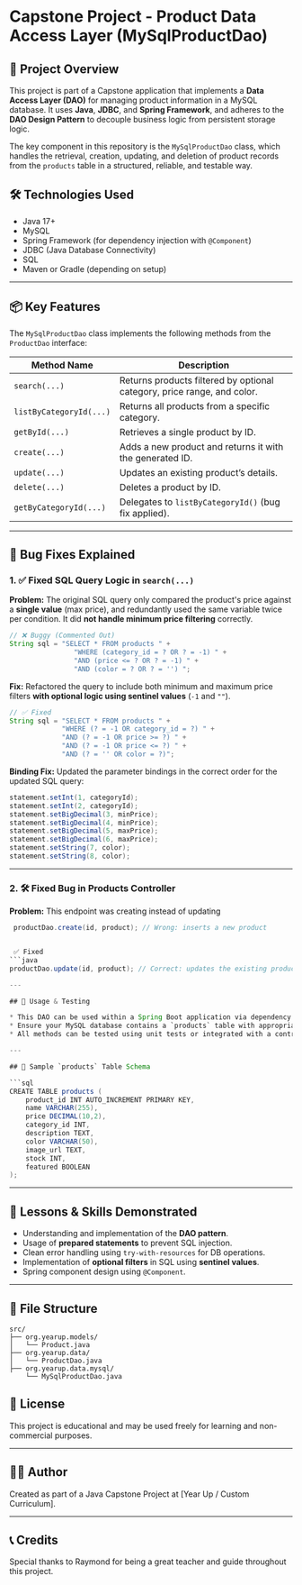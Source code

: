 # Capstone Project - Product Data Access Layer (MySqlProductDao)

## 📘 Project Overview

This project is part of a Capstone application that implements a **Data Access Layer (DAO)** for managing product information in a MySQL database. It uses **Java**, **JDBC**, and **Spring Framework**, and adheres to the **DAO Design Pattern** to decouple business logic from persistent storage logic.

The key component in this repository is the `MySqlProductDao` class, which handles the retrieval, creation, updating, and deletion of product records from the `products` table in a structured, reliable, and testable way.

## 🛠️ Technologies Used

* Java 17+
* MySQL
* Spring Framework (for dependency injection with `@Component`)
* JDBC (Java Database Connectivity)
* SQL
* Maven or Gradle (depending on setup)

---

## 📦 Key Features

The `MySqlProductDao` class implements the following methods from the `ProductDao` interface:

| Method Name             | Description                                                             |
| ----------------------- | ----------------------------------------------------------------------- |
| `search(...)`           | Returns products filtered by optional category, price range, and color. |
| `listByCategoryId(...)` | Returns all products from a specific category.                          |
| `getById(...)`          | Retrieves a single product by ID.                                       |
| `create(...)`           | Adds a new product and returns it with the generated ID.                |
| `update(...)`           | Updates an existing product’s details.                                  |
| `delete(...)`           | Deletes a product by ID.                                                |
| `getByCategoryId(...)`  | Delegates to `listByCategoryId()` (bug fix applied).                    |

---

## 🐞 Bug Fixes Explained

### 1. ✅ Fixed SQL Query Logic in `search(...)`

**Problem:**
The original SQL query only compared the product's price against a **single value** (max price), and redundantly used the same variable twice per condition. It did **not handle minimum price filtering** correctly.

```java
// ❌ Buggy (Commented Out)
String sql = "SELECT * FROM products " +
                "WHERE (category_id = ? OR ? = -1) " +
                "AND (price <= ? OR ? = -1) " +
                "AND (color = ? OR ? = '') ";

```

**Fix:**
Refactored the query to include both minimum and maximum price filters **with optional logic using sentinel values** (`-1` and `""`).

```java
// ✅ Fixed
String sql = "SELECT * FROM products " +
             "WHERE (? = -1 OR category_id = ?) " +
             "AND (? = -1 OR price >= ?) " +
             "AND (? = -1 OR price <= ?) " +
             "AND (? = '' OR color = ?)";
```

**Binding Fix:**
Updated the parameter bindings in the correct order for the updated SQL query:

```java
statement.setInt(1, categoryId);
statement.setInt(2, categoryId);
statement.setBigDecimal(3, minPrice);
statement.setBigDecimal(4, minPrice);
statement.setBigDecimal(5, maxPrice);
statement.setBigDecimal(6, maxPrice);
statement.setString(7, color);
statement.setString(8, color);
```

---

### 2. 🛠️ Fixed Bug in Products Controller 

**Problem:**
This endpoint was creating instead of updating
```java
 productDao.create(id, product); // Wrong: inserts a new product


 ✅ Fixed
```java
productDao.update(id, product); // Correct: updates the existing product

---

## 🧪 Usage & Testing

* This DAO can be used within a Spring Boot application via dependency injection.
* Ensure your MySQL database contains a `products` table with appropriate columns.
* All methods can be tested using unit tests or integrated with a controller/service layer.

---

## 💃 Sample `products` Table Schema

```sql
CREATE TABLE products (
    product_id INT AUTO_INCREMENT PRIMARY KEY,
    name VARCHAR(255),
    price DECIMAL(10,2),
    category_id INT,
    description TEXT,
    color VARCHAR(50),
    image_url TEXT,
    stock INT,
    featured BOOLEAN
);
```

---

## 🧠 Lessons & Skills Demonstrated

* Understanding and implementation of the **DAO pattern**.
* Usage of **prepared statements** to prevent SQL injection.
* Clean error handling using `try-with-resources` for DB operations.
* Implementation of **optional filters** in SQL using **sentinel values**.
* Spring component design using `@Component`.

---

## 📁 File Structure

```
src/
├── org.yearup.models/
│   └── Product.java
├── org.yearup.data/
│   └── ProductDao.java
├── org.yearup.data.mysql/
    └── MySqlProductDao.java
```

## 📜 License

This project is educational and may be used freely for learning and non-commercial purposes.

---

## 👨‍💼 Author

Created as part of a Java Capstone Project at \[Year Up / Custom Curriculum].

---

## 📞 Credits

Special thanks to Raymond for being a great teacher and guide throughout this project.


